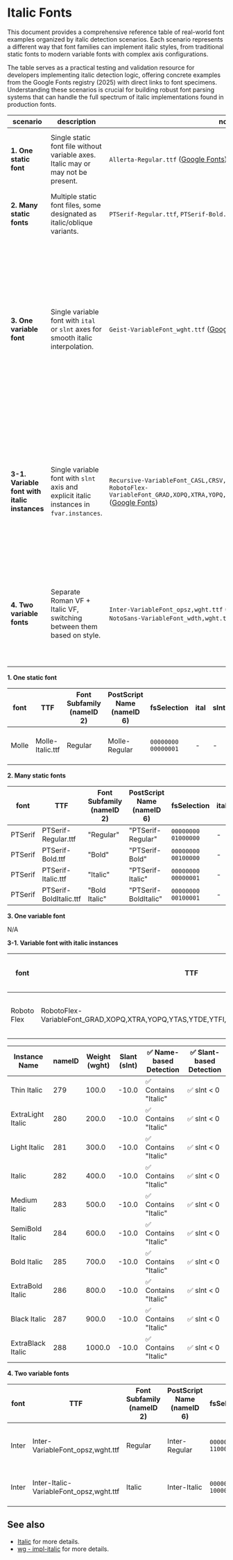 # Italic Fonts

This document provides a comprehensive reference table of real-world font examples organized by italic detection scenarios. Each scenario represents a different way that font families can implement italic styles, from traditional static fonts to modern variable fonts with complex axis configurations.

The table serves as a practical testing and validation resource for developers implementing italic detection logic, offering concrete examples from the Google Fonts registry (2025) with direct links to font specimens. Understanding these scenarios is crucial for building robust font parsing systems that can handle the full spectrum of italic implementations found in production fonts.

| scenario                                     | description                                                                              | non-italic examples                                                                                                                                                                                                                                                                    | italic examples                                                                                                                                                                                                         | method         | notes                                                                                                                                                                                                                                                                                                                                                  |
| -------------------------------------------- | ---------------------------------------------------------------------------------------- | -------------------------------------------------------------------------------------------------------------------------------------------------------------------------------------------------------------------------------------------------------------------------------------- | ----------------------------------------------------------------------------------------------------------------------------------------------------------------------------------------------------------------------- | -------------- | ------------------------------------------------------------------------------------------------------------------------------------------------------------------------------------------------------------------------------------------------------------------------------------------------------------------------------------------------------ |
| **1. One static font**                       | Single static font file without variable axes. Italic may or may not be present.         | `Allerta-Regular.ttf` ([Google Fonts](https://fonts.google.com/specimen/Allerta))                                                                                                                                                                                                      | `Molle-Italic.ttf` ([Google Fonts](https://fonts.google.com/specimen/Molle))                                                                                                                                            | OS/2           | Only 1 font (Molle) with italic-only scenario out of 1,885 fonts (2025 Google Fonts registry)                                                                                                                                                                                                                                                          |
| **2. Many static fonts**                     | Multiple static font files, some designated as italic/oblique variants.                  | `PTSerif-Regular.ttf`, `PTSerif-Bold.ttf` ([Google Fonts](https://fonts.google.com/specimen/PT+Serif))                                                                                                                                                                                 | `PTSerif-Italic.ttf`, `PTSerif-BoldItalic.ttf` ([Google Fonts](https://fonts.google.com/specimen/PT+Serif))                                                                                                             | OS/2           | Most common scenario for traditional font families                                                                                                                                                                                                                                                                                                     |
| **3. One variable font**                     | Single variable font with `ital` or `slnt` axes for smooth italic interpolation.         | `Geist-VariableFont_wght.ttf` ([Google Fonts](https://fonts.google.com/specimen/Geist))                                                                                                                                                                                                | `EB Garamond` (legacy) ([Google Fonts Knowledge](https://fonts.google.com/knowledge/glossary/italic_axis))                                                                                                              | `ital` axis    | Google Fonts claims "EB Garamond" as VF font with [supports `ital` (0)](https://gist.github.com/softmarshmallow/5e89a878092af47c750a0a297a814b29) axis support, but Google Fonts has dropped the `ital` axis and none are found in current registry. This may still exist on non-Google Fonts; we will support and treat `ital` axis when encountered. |
| **3-1. Variable font with italic instances** | Single variable font with `slnt` axis and explicit italic instances in `fvar.instances`. | `Recursive-VariableFont_CASL,CRSV,MONO,slnt,wght.ttf` ([Google Fonts](https://fonts.google.com/specimen/Recursive))<br/>`RobotoFlex-VariableFont_GRAD,XOPQ,XTRA,YOPQ,YTAS,YTDE,YTFI,YTLC,YTUC,opsz,slnt,wdth,wght.ttf` ([Google Fonts](https://fonts.google.com/specimen/Roboto+Flex)) | Same files with italic instances via `slnt` axis and `fvar.instances`                                                                                                                                                   | fvar.instances | Exceptional case: Not "italic" by OS/2 flags, but [supports `slnt` (~15)](https://gist.github.com/softmarshmallow/5e89a878092af47c750a0a297a814b29) axis with explicit italic instances. Detection relies on PostScript names in `fvar.instances` rather than reliable table sources.                                                                  |
| **4. Two variable fonts**                    | Separate Roman VF + Italic VF, switching between them based on style.                    | `Inter-VariableFont_opsz,wght.ttf` ([Google Fonts](https://fonts.google.com/specimen/Inter))<br/>`NotoSans-VariableFont_wdth,wght.ttf` ([Google Fonts](https://fonts.google.com/noto/specimen/Noto+Sans))                                                                              | `Inter-Italic-VariableFont_opsz,wght.ttf` ([Google Fonts](https://fonts.google.com/specimen/Inter))<br/>`NotoSans-Italic-VariableFont_wdth,wght.ttf` ([Google Fonts](https://fonts.google.com/noto/specimen/Noto+Sans)) | OS/2           | [~160 variable fonts](https://gist.github.com/softmarshmallow/02982976f1f72dba5aaad4dc80befbfb) with exactly 2 variants (2025 Google Fonts registry). When 2 VF variants exist, they are explicitly `["regular", "italic"]`.                                                                                                                           |

**1. One static font**

| font  | TTF              | Font Subfamily (nameID 2) | PostScript Name (nameID 6) | fsSelection         | ital | slnt | italic        |
| ----- | ---------------- | ------------------------- | -------------------------- | ------------------- | ---- | ---- | ------------- |
| Molle | Molle-Italic.ttf | Regular                   | Molle-Regular              | `00000000 00000001` | -    | -    | ✓ (bit 0 set) |

**2. Many static fonts**

| font    | TTF                    | Font Subfamily (nameID 2) | PostScript Name (nameID 6) | fsSelection         | ital | slnt | italic  |
| ------- | ---------------------- | ------------------------- | -------------------------- | ------------------- | ---- | ---- | ------- |
| PTSerif | PTSerif-Regular.ttf    | "Regular"                 | "PTSerif-Regular"          | `00000000 01000000` | -    | -    | `false` |
| PTSerif | PTSerif-Bold.ttf       | "Bold"                    | "PTSerif-Bold"             | `00000000 00100000` | -    | -    | `false` |
| PTSerif | PTSerif-Italic.ttf     | "Italic"                  | "PTSerif-Italic"           | `00000000 00000001` | -    | -    | `true`  |
| PTSerif | PTSerif-BoldItalic.ttf | "Bold Italic"             | "PTSerif-BoldItalic"       | `00000000 00100001` | -    | -    | `true`  |

**3. One variable font**

N/A

**3-1. Variable font with italic instances**

| font        | TTF                                                                                          | Font Subfamily (nameID 2) | PostScript Name (nameID 6) | fsSelection         | ital | slnt | italic            |
| ----------- | -------------------------------------------------------------------------------------------- | ------------------------- | -------------------------- | ------------------- | ---- | ---- | ----------------- |
| Roboto Flex | RobotoFlex-VariableFont_GRAD,XOPQ,XTRA,YOPQ,YTAS,YTDE,YTFI,YTLC,YTUC,opsz,slnt,wdth,wght.ttf | Regular                   | RobotoFlex-Regular         | `00000000 11000000` | -    | yes  | ✗ (bit 0 not set) |

| Instance Name     | nameID | Weight (wght) | Slant (slnt) | ✅ Name-based Detection | ✅ Slant-based Detection |
| ----------------- | ------ | ------------- | ------------ | ----------------------- | ------------------------ |
| Thin Italic       | 279    | 100.0         | -10.0        | ✅ Contains "Italic"    | ✅ slnt < 0              |
| ExtraLight Italic | 280    | 200.0         | -10.0        | ✅ Contains "Italic"    | ✅ slnt < 0              |
| Light Italic      | 281    | 300.0         | -10.0        | ✅ Contains "Italic"    | ✅ slnt < 0              |
| Italic            | 282    | 400.0         | -10.0        | ✅ Contains "Italic"    | ✅ slnt < 0              |
| Medium Italic     | 283    | 500.0         | -10.0        | ✅ Contains "Italic"    | ✅ slnt < 0              |
| SemiBold Italic   | 284    | 600.0         | -10.0        | ✅ Contains "Italic"    | ✅ slnt < 0              |
| Bold Italic       | 285    | 700.0         | -10.0        | ✅ Contains "Italic"    | ✅ slnt < 0              |
| ExtraBold Italic  | 286    | 800.0         | -10.0        | ✅ Contains "Italic"    | ✅ slnt < 0              |
| Black Italic      | 287    | 900.0         | -10.0        | ✅ Contains "Italic"    | ✅ slnt < 0              |
| ExtraBlack Italic | 288    | 1000.0        | -10.0        | ✅ Contains "Italic"    | ✅ slnt < 0              |

**4. Two variable fonts**

| font  | TTF                                     | Font Subfamily (nameID 2) | PostScript Name (nameID 6) | fsSelection         | fvar.instances | italic            |
| ----- | --------------------------------------- | ------------------------- | -------------------------- | ------------------- | -------------- | ----------------- |
| Inter | Inter-VariableFont_opsz,wght.ttf        | Regular                   | Inter-Regular              | `00000000 11000000` | no slnt/ital   | ✗ (bit 0 not set) |
| Inter | Inter-Italic-VariableFont_opsz,wght.ttf | Italic                    | Inter-Italic               | `00000000 10000001` | no slnt/ital   | ✓ (bit 0 set)     |

## See also

- [Italic](./italic.md) for more details.
- [wg - impl-italic](../wg/feat-paragraph/impl-italic.md) for more details.
